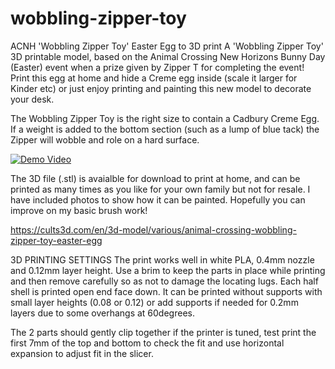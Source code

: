 # wobbling-zipper-toy
ACNH 'Wobbling Zipper Toy' Easter Egg to 3D print
A 'Wobbling Zipper Toy' 3D printable model, based on the Animal Crossing New Horizons Bunny Day (Easter) event when a prize given by Zipper T for completing the event!
Print this egg at home and hide a Creme egg inside (scale it larger for Kinder etc) or just enjoy printing and painting this new model to decorate your desk.

The Wobbling Zipper Toy is the right size to contain a Cadbury Creme Egg. If a weight is added to the bottom section (such as a lump of blue tack) the Zipper will wobble and role on a hard surface.


[![Demo Video](https://i.ytimg.com/vi/fwrLaE-8-c8/maxresdefault.jpg)](https://www.youtube.com/watch?v=fwrLaE-8-c8 "Demo Video")

The 3D file (.stl) is avaialble for download to print at home, and can be printed as many times as you like for your own family but not for resale. I have included photos to show how it can be painted. Hopefully you can improve on my basic brush work!

https://cults3d.com/en/3d-model/various/animal-crossing-wobbling-zipper-toy-easter-egg


3D PRINTING SETTINGS
The print works well in white PLA, 0.4mm nozzle and 0.12mm layer height. Use a brim to keep the parts in place while printing and then remove carefully so as not to damage the locating lugs. Each half shell is printed open end face down. It can be printed without supports with small layer heights (0.08 or 0.12) or add supports if needed for 0.2mm layers due to some overhangs at 60degrees.

The 2 parts should gently clip together if the printer is tuned, test print the first 7mm of the top and bottom to check the fit and use horizontal expansion to adjust fit in the slicer.

